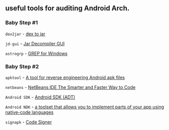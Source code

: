 ## useful tools for auditing Android Arch.

### Baby Step #1

``dex2jar`` - [dex to jar](https://code.google.com/p/dex2jar/)

``jd-gui`` - [Jar Decompiler GUI](http://jd.benow.ca/)

``astrogrp`` - [GREP for Windows](http://astrogrep.sourceforge.net/)

### Baby Step #2

``apktool`` - [A tool for reverse engineering Android apk files](https://code.google.com/p/android-apktool/)

``netbeans`` - [NetBeans IDE The Smarter and Faster Way to Code](https://netbeans.org/features/java/debugger.html)

``Android SDK`` - [Android SDK (ADT)](http://developer.android.com/sdk/index.html)

``Android NDK`` - [a toolset that allows you to implement parts of your app using native-code languages](https://developer.android.com/tools/sdk/ndk/index.html)

``signapk`` - [Code Signer](https://code.google.com/p/signapk/)


